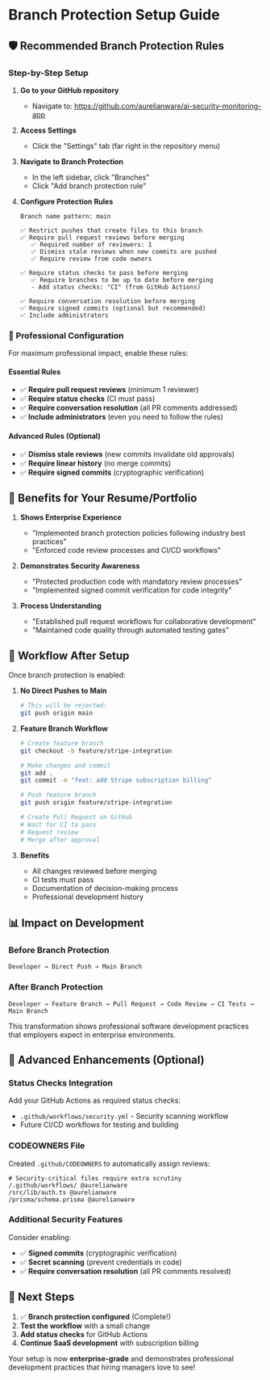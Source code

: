 # Branch Protection Setup Guide

## 🛡️ Recommended Branch Protection Rules

### Step-by-Step Setup

1. **Go to your GitHub repository**
   - Navigate to: https://github.com/aurelianware/ai-security-monitoring-app
   
2. **Access Settings**
   - Click the "Settings" tab (far right in the repository menu)
   
3. **Navigate to Branch Protection**
   - In the left sidebar, click "Branches"
   - Click "Add branch protection rule"

4. **Configure Protection Rules**
   ```
   Branch name pattern: main
   
   ✅ Restrict pushes that create files to this branch
   ✅ Require pull request reviews before merging
      ✅ Required number of reviewers: 1
      ✅ Dismiss stale reviews when new commits are pushed
      ✅ Require review from code owners
   
   ✅ Require status checks to pass before merging
      ✅ Require branches to be up to date before merging
      - Add status checks: "CI" (from GitHub Actions)
   
   ✅ Require conversation resolution before merging
   ✅ Require signed commits (optional but recommended)
   ✅ Include administrators
   ```

### 🎯 Professional Configuration

For maximum professional impact, enable these rules:

#### **Essential Rules**
- ✅ **Require pull request reviews** (minimum 1 reviewer)
- ✅ **Require status checks** (CI must pass)
- ✅ **Require conversation resolution** (all PR comments addressed)
- ✅ **Include administrators** (even you need to follow the rules)

#### **Advanced Rules** (Optional)
- ✅ **Dismiss stale reviews** (new commits invalidate old approvals)
- ✅ **Require linear history** (no merge commits)
- ✅ **Require signed commits** (cryptographic verification)

## 🚀 Benefits for Your Resume/Portfolio

1. **Shows Enterprise Experience**
   - "Implemented branch protection policies following industry best practices"
   - "Enforced code review processes and CI/CD workflows"

2. **Demonstrates Security Awareness**
   - "Protected production code with mandatory review processes"
   - "Implemented signed commit verification for code integrity"

3. **Process Understanding**
   - "Established pull request workflows for collaborative development"
   - "Maintained code quality through automated testing gates"

## 🔄 Workflow After Setup

Once branch protection is enabled:

1. **No Direct Pushes to Main**
   ```bash
   # This will be rejected:
   git push origin main
   ```

2. **Feature Branch Workflow**
   ```bash
   # Create feature branch
   git checkout -b feature/stripe-integration
   
   # Make changes and commit
   git add .
   git commit -m "feat: add Stripe subscription billing"
   
   # Push feature branch
   git push origin feature/stripe-integration
   
   # Create Pull Request on GitHub
   # Wait for CI to pass
   # Request review
   # Merge after approval
   ```

3. **Benefits**
   - All changes reviewed before merging
   - CI tests must pass
   - Documentation of decision-making process
   - Professional development history

## 📊 Impact on Development

### Before Branch Protection
```
Developer → Direct Push → Main Branch
```

### After Branch Protection
```
Developer → Feature Branch → Pull Request → Code Review → CI Tests → Main Branch
```

This transformation shows professional software development practices that employers expect in enterprise environments.

## 🔧 Advanced Enhancements (Optional)

### **Status Checks Integration**
Add your GitHub Actions as required status checks:
- `.github/workflows/security.yml` - Security scanning workflow
- Future CI/CD workflows for testing and building

### **CODEOWNERS File**
Created `.github/CODEOWNERS` to automatically assign reviews:
```
# Security-critical files require extra scrutiny
/.github/workflows/ @aurelianware
/src/lib/auth.ts @aurelianware
/prisma/schema.prisma @aurelianware
```

### **Additional Security Features**
Consider enabling:
- ✅ **Signed commits** (cryptographic verification)
- ✅ **Secret scanning** (prevent credentials in code)
- ✅ **Require conversation resolution** (all PR comments resolved)

## 🎯 Next Steps

1. ✅ **Branch protection configured** (Complete!)
2. **Test the workflow** with a small change
3. **Add status checks** for GitHub Actions
4. **Continue SaaS development** with subscription billing

Your setup is now **enterprise-grade** and demonstrates professional development practices that hiring managers love to see!